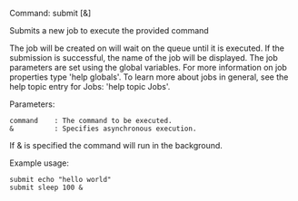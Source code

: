Command: submit <command> [&]

Submits a new job to execute the provided command

The job will be created on will wait on the queue until it is executed. If the submission is successful, the name of the job will be displayed.
The job parameters are set using the global variables. For more information on job properties type 'help globals'. To learn more about jobs in
general, see the help topic entry for Jobs: 'help topic Jobs'.

Parameters:

    command    : The command to be executed.
    &          : Specifies asynchronous execution.  


If & is specified the command will run in the background.     
    	
Example usage:

    submit echo "hello world"
    submit sleep 100 &
